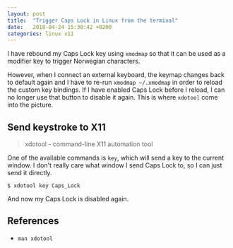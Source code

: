 ```yaml
---
layout: post
title:  "Trigger Caps Lock in Linux from the terminal"
date:   2018-04-24 15:30:42 +0200
categories: linux x11
---
```


I have rebound my Caps Lock key using `xmodmap` so that it can be used as a modifier key to trigger Norwegian characters.

However, when I connect an external keyboard, the keymap changes back to default again and I have to re-run `xmodmap ~/.xmodmap` in order to reload the custom key bindings.
If I have enabled Caps Lock before I reload, I can no longer use that button to disable it again. This is where `xdotool` come into the picture.

## Send keystroke to X11

> xdotool - command-line X11 automation tool

One of the available commands is `key`, which will send a key to the current window.
I don't really care what window I send Caps Lock to, so I can just send it directly.

```terminal
$ xdotool key Caps_Lock
```

And now my Caps Lock is disabled again.

## References
- `man xdotool`
